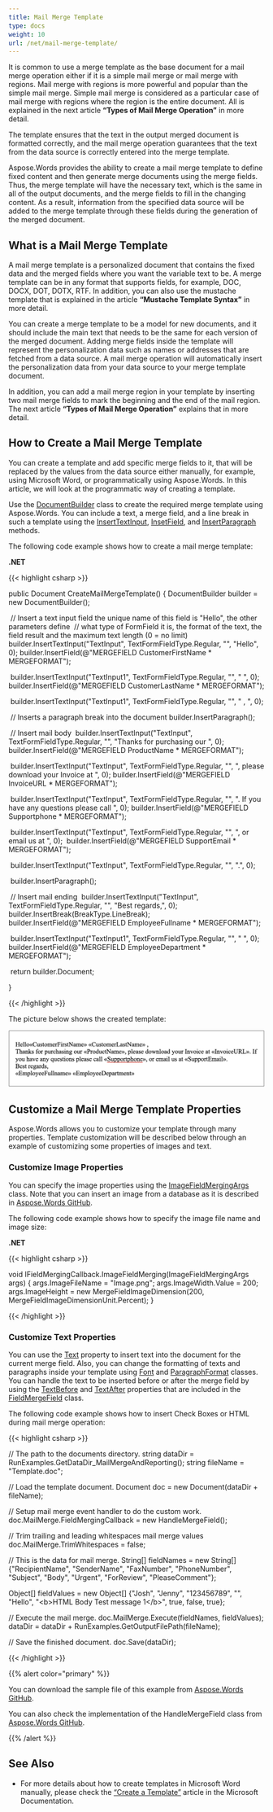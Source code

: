 ```yaml
---
title: Mail Merge Template
type: docs
weight: 10
url: /net/mail-merge-template/
---
```


It is common to use a merge template as the base document for a mail merge operation either if it is a simple mail merge or mail merge with regions. Mail merge with regions is more powerful and popular than the simple mail merge. Simple mail merge is considered as a particular case of mail merge with regions where the region is the entire document. All is explained in the next article **“Types of Mail Merge Operation”** in more detail.

The template ensures that the text in the output merged document is formatted correctly, and the mail merge operation guarantees that the text from the data source is correctly entered into the merge template.

Aspose.Words provides the ability to create a mail merge template to define fixed content and then generate merge documents using the merge fields. Thus, the merge template will have the necessary text, which is the same in all of the output documents, and the merge fields to fill in the changing content. As a result, information from the specified data source will be added to the merge template through these fields during the generation of the merged document.

## **What is a Mail Merge Template**

A mail merge template is a personalized document that contains the fixed data and the merged fields where you want the variable text to be. A merge template can be in any format that supports fields, for example, DOC, DOCX, DOT, DOTX, RTF. In addition, you can also use the mustache template that is explained in the article **“Mustache Template Syntax”** in more detail.

You can create a merge template to be a model for new documents, and it should include the main text that needs to be the same for each version of the merged document. Adding merge fields inside the template will represent the personalization data such as names or addresses that are fetched from a data source. A mail merge operation will automatically insert the personalization data from your data source to your merge template document.

In addition, you can add a mail merge region in your template by inserting two mail merge fields to mark the beginning and the end of the mail region. The next article **“Types of Mail Merge Operation”** explains that in more detail.

## **How to Create a Mail Merge Template**

You can create a template and add specific merge fields to it, that will be replaced by the values from the data source either manually, for example, using Microsoft Word, or programmatically using Aspose.Words. In this article, we will look at the programmatic way of creating a template.

Use the [DocumentBuilder](https://apireference.aspose.com/words/net/aspose.words/documentbuilder) class to create the required merge template using Aspose.Words. You can include a text, a merge field, and a line break in such a template using the [InsertTextInput](https://apireference.aspose.com/words/net/aspose.words/documentbuilder/methods/inserttextinput), [InsetField](https://apireference.aspose.com/words/net/aspose.words.documentbuilder/insertfield/methods/1), and [InsertParagraph](https://apireference.aspose.com/words/net/aspose.words/documentbuilder/methods/insertparagraph) methods.

The following code example shows how to create a mail merge template:

**.NET**

{{< highlight csharp >}}

public Document CreateMailMergeTemplate()
{
    DocumentBuilder builder = new DocumentBuilder();

​	// Insert a text input field the unique name of this field is "Hello", the other parameters define
​	// what type of FormField it is, the format of the text, the field result and the maximum text length (0 = no limit)
​	builder.InsertTextInput("TextInput", TextFormFieldType.Regular, "", "Hello", 0);
​	builder.InsertField(@"MERGEFIELD CustomerFirstName \* MERGEFORMAT");

​	builder.InsertTextInput("TextInput1", TextFormFieldType.Regular, "", " ", 0);
​	builder.InsertField(@"MERGEFIELD CustomerLastName \* MERGEFORMAT");

​	builder.InsertTextInput("TextInput1", TextFormFieldType.Regular, "", " , ", 0);

​	// Inserts a paragraph break into the document
​	builder.InsertParagraph();

​	// Insert mail body
​	builder.InsertTextInput("TextInput", TextFormFieldType.Regular, "", "Thanks for purchasing our ", 0);
​	builder.InsertField(@"MERGEFIELD ProductName \* MERGEFORMAT");

​	builder.InsertTextInput("TextInput", TextFormFieldType.Regular, "", ", please download your Invoice at ", 0);
​	builder.InsertField(@"MERGEFIELD InvoiceURL \* MERGEFORMAT");

​	builder.InsertTextInput("TextInput", TextFormFieldType.Regular, "", ". If you have any questions please call ", 0);
​	builder.InsertField(@"MERGEFIELD Supportphone \* MERGEFORMAT");

​	builder.InsertTextInput("TextInput", TextFormFieldType.Regular, "", ", or email us at ", 0);
​	builder.InsertField(@"MERGEFIELD SupportEmail \* MERGEFORMAT");

​	builder.InsertTextInput("TextInput", TextFormFieldType.Regular, "", ".", 0);

​	builder.InsertParagraph();

​	// Insert mail ending
​	builder.InsertTextInput("TextInput", TextFormFieldType.Regular, "", "Best regards,", 0);
​	builder.InsertBreak(BreakType.LineBreak);
​	builder.InsertField(@"MERGEFIELD EmployeeFullname \* MERGEFORMAT");

​	builder.InsertTextInput("TextInput1", TextFormFieldType.Regular, "", " ", 0);
​	builder.InsertField(@"MERGEFIELD EmployeeDepartment \* MERGEFORMAT");

​	return builder.Document;

}

{{< /highlight >}}

The picture below shows the created template:

![todo:mail_merge_template](mail_merge_template_1.png)

## **Customize a Mail Merge Template Properties**

Aspose.Words allows you to customize your template through many properties. Template customization will be described below through an example of customizing some properties of images and text.

### **Customize Image Properties**

You can specify the image properties using the [ImageFieldMergingArgs](https://apireference.aspose.com/words/net/aspose.words.mailmerging/imagefieldmergingargs) class. Note that you can insert an image from a database as it is described in [Aspose.Words GitHub](https://github.com/aspose-words/Aspose.Words-for-.NET/blob/master/Examples/CSharp/Mail-Merge/MailMergeImageFromBlob.cs).

The following code example shows how to specify the image file name and image size:

**.NET**

{{< highlight csharp >}}

void IFieldMergingCallback.ImageFieldMerging(ImageFieldMergingArgs args)
	{
    	args.ImageFileName = "Image.png";
    	args.ImageWidth.Value = 200;
    	args.ImageHeight = new MergeFieldImageDimension(200, MergeFieldImageDimensionUnit.Percent);
	}

{{< /highlight >}}

### **Customize Text Properties**

You can use the [Text](https://apireference.aspose.com/words/net/aspose.words.mailmerging/fieldmergingargs/properties/text) property to insert text into the document for the current merge field. Also, you can change the formatting of texts and paragraphs inside your template using [Font](https://apireference.aspose.com/words/net/aspose.words/font) and [ParagraphFormat](https://apireference.aspose.com/words/net/aspose.words/paragraphformat) classes. You can handle the text to be inserted before or after the merge field by using the [TextBefore](https://apireference.aspose.com/words/net/aspose.words.fields/fieldmergefield/properties/textbefore) and [TextAfter](https://apireference.aspose.com/words/net/aspose.words.fields/fieldmergefield/properties/textafter) properties that are included in the [FieldMergeField](https://apireference.aspose.com/words/net/aspose.words.fields/fieldmergefield) class.

The following code example shows how to insert Check Boxes or HTML during mail merge operation:

{{< highlight csharp >}}

// The path to the documents directory.
string dataDir = RunExamples.GetDataDir_MailMergeAndReporting();
string fileName = "Template.doc";

// Load the template document.
Document doc = new Document(dataDir + fileName);

// Setup mail merge event handler to do the custom work.
doc.MailMerge.FieldMergingCallback = new HandleMergeField();

// Trim trailing and leading whitespaces mail merge values
doc.MailMerge.TrimWhitespaces = false;

// This is the data for mail merge.
String[] fieldNames = new String[] {"RecipientName", "SenderName", "FaxNumber", "PhoneNumber", "Subject", "Body", "Urgent", "ForReview", "PleaseComment"};

Object[] fieldValues = new Object[] {"Josh", "Jenny", "123456789", "", "Hello", "&lt;b&gt;HTML Body Test message 1&lt;/b&gt;", true, false, true};

// Execute the mail merge.
doc.MailMerge.Execute(fieldNames, fieldValues);
dataDir = dataDir + RunExamples.GetOutputFilePath(fileName);

// Save the finished document.
doc.Save(dataDir);

{{< /highlight >}}



{{% alert color="primary" %}}

You can download the sample file of this example from [Aspose.Words GitHub](https://github.com/aspose-words/Aspose.Words-for-.NET/blob/master/Examples/Data/Mail-Merge/Template.doc).

You can also check the implementation of the HandleMergeField class from [Aspose.Words GitHub](https://github.com/aspose-words/Aspose.Words-for-.NET/blob/master/Examples/CSharp/Mail-Merge/MailMergeFormFields.cs).

{{% /alert %}}

## **See Also**

* For more details about how to create templates in Microsoft Word manually, please check the [“Create a Template”](https://support.microsoft.com/en-us/office/save-a-word-document-as-a-template-cb17846d-ecec-49d4-82ea-a6f5e3e8b9ae) article in the Microsoft Documentation.